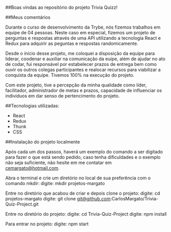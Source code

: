 ##Boas vindas ao repositório do projeto Trivia Quizz!

##Meus comentários

Durante o curso de desenvolvimento da Trybe, nós fizemos trabalhos em equipe de 04 pessoas.
Neste caso em especial, fizemos um projeto de perguntas e respostas através de uma API utilizando a tecnologia React e Redux para adquirir as peguntas e respostas randomicamente.

Desde o ínicio desse projeto, me coloquei a disposição da equipe para liderar, coodenar e auxiliar na comunicação da euipe, além de ajudar no ato de codar, fui responsável por estabelecer prazos de entrega bem como ouvir os outros colegas participantes e realocar recursos para viabilizar a conquista da equipe. Tivemos 100% na execução do projeto.

Com este projeto, tive a percepção da minha qualidade como líder, facilitador, administrador de metas e prazos, capacidade de influenciar os indivíduos em dar senso de pertencimento do projeto.

##Tecnologias utilizadas:
  - React
  - Redux
  - Thunk
  - CSS

##Instalação do projeto localmente

Após cada um dos passos, haverá um exemplo do comando a ser digitado para fazer o que está sendo pedido, caso tenha dificuldades e o exemplo não seja suficiente, não hesite em me contatar em cemargato@hotmail.com.

Abra o terminal e crie um diretório no local de sua preferência com o comando mkdir:
  digite: mkdir projetos-margato

Entre no diretório que acabou de criar e depois clone o projeto:
  digite: cd projetos-margato
  digite: git clone git@github.com:CarlosMargato/Trivia-Quiz-Project.git

Entre no diretório do projeto:
  digite: cd Trivia-Quiz-Project
  digite: npm install

Para entrar no projeto:
  digite: npm start
